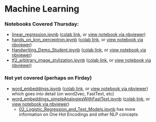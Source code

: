 # Machine Learning

### Notebooks Covered Thursday:

- [linear_regression.ipynb](linear_regression.ipynb) ([colab link](https://colab.research.google.com/github/cu-applied-math/stem-camp-notebooks/blob/master/2021/MachineLearning/linear_regression.ipynb), or [view notebook via nbviewer](https://nbviewer.jupyter.org/github/cu-applied-math/stem-camp-notebooks/blob/master/2021/MachineLearning/linear_regression.ipynb))
- [hands_on_knn_perceptron.ipynb](hands_on_knn_perceptron.ipynb) ([colab link](https://colab.research.google.com/github/cu-applied-math/stem-camp-notebooks/blob/master/2021/MachineLearning/hands_on_knn_perceptron.ipynb), or [view notebook via nbviewer](https://nbviewer.jupyter.org/github/cu-applied-math/stem-camp-notebooks/blob/master/2021/MachineLearning/hands_on_knn_perceptron.ipynb))
- [Handwriting_Demo_Student.ipynb](Handwriting_Demo_Student.ipynb) ([colab link](https://colab.research.google.com/github/cu-applied-math/stem-camp-notebooks/blob/master/2021/MachineLearning/Handwriting_Demo_Student.ipynb), or [view notebook via nbviewer](https://nbviewer.jupyter.org/github/cu-applied-math/stem-camp-notebooks/blob/master/2021/MachineLearning/Handwriting_Demo_Student.ipynb))
- [tf2_arbitrary_image_stylization.ipynb](tf2_arbitrary_image_stylization.ipynb) ([colab link](https://colab.research.google.com/github/cu-applied-math/stem-camp-notebooks/blob/master/2021/MachineLearning/tf2_arbitrary_image_stylization.ipynb), or [view notebook via nbviewer](https://nbviewer.jupyter.org/github/cu-applied-math/stem-camp-notebooks/blob/master/2021/MachineLearning/tf2_arbitrary_image_stylization.ipynb))

### Not yet covered (perhaps on Firday)
- [word_embeddings.ipynb](word_embeddings.ipynb) ([colab link](https://colab.research.google.com/github/cu-applied-math/stem-camp-notebooks/blob/master/2021/MachineLearning/word_embeddings.ipynb), or [view notebook via nbviewer](https://nbviewer.jupyter.org/github/cu-applied-math/stem-camp-notebooks/blob/master/2021/MachineLearning/word_embeddings.ipynb)) which goes into detail (on word2vec, FastText, etc)
- [word_embeddings_simpleAnalogiesWithFastText.ipynb](word_embeddings_simpleAnalogiesWithFastText.ipynb) ([colab link](https://colab.research.google.com/github/cu-applied-math/stem-camp-notebooks/blob/master/2021/MachineLearning/word_embeddings_simpleAnalogiesWithFastText.ipynb), or [view notebook via nbviewer](https://nbviewer.jupyter.org/github/cu-applied-math/stem-camp-notebooks/blob/master/2021/MachineLearning/word_embeddings_simpleAnalogiesWithFastText.ipynb))
  - [02_Logistic_Regression_and_Text_Models.ipynb](../../notebooks/nlp/02_Logistic_Regression_and_Text_Models.ipynb) has more information on One Hot Encodings and other NLP concepts
